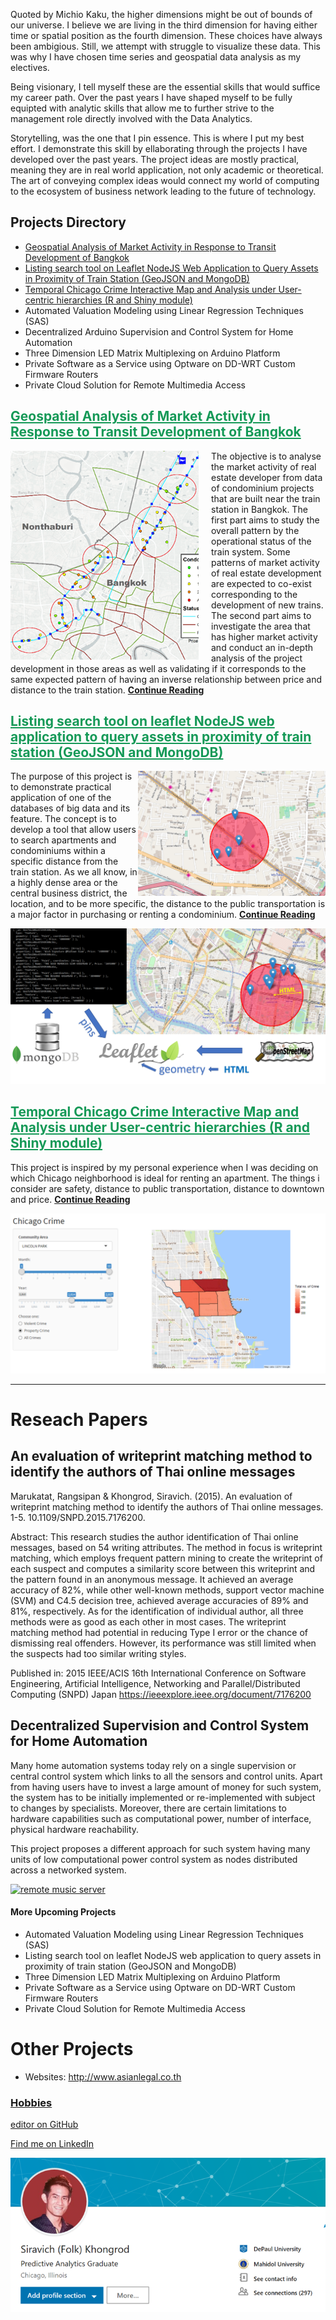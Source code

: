 

Quoted by Michio Kaku, the higher dimensions might be out of bounds of our universe. I believe we are living in the third dimension for having either time or spatial position as the fourth dimension. These choices have always been ambigious. Still, we attempt with struggle to visualize these data. This was why I have chosen time series and geospatial data analysis as my electives.

Being visionary, I tell myself these are the essential skills that would suffice my career path. Over the past years I have shaped myself to be fully equipted with analytic skills that allow me to further strive to the management role directly involved with the Data Analytics.

Storytelling, was the one that I pin essence. This is where I put my best effort. I demonstrate this skill by ellaborating through the projects I have developed over the past years. The project ideas are mostly practical, meaning they are in real world application, not only academic or theoretical. The art of conveying complex ideas would connect my world of computing to the ecosystem of business network leading to the future of technology.

## Projects Directory
* <a href='./geospatial-analysis.html'>Geospatial Analysis of Market Activity in Response to Transit Development of Bangkok</a>
* <a href="#listing-search-tool-on-leaflet-nodejs-web-application-to-query-assets-in-proximity-of-train-station-geojson-and-mongodb">Listing search tool on Leaflet NodeJS Web Application to Query Assets in Proximity of Train Station (GeoJSON and MongoDB)</a>
* <a href="#temporal-chicago-crime-interactive-map-and-analysis-under-user-centric-hierarchies-r-and-shiny-module">Temporal Chicago Crime Interactive Map and Analysis under User-centric hierarchies (R and Shiny module)</a>
* Automated Valuation Modeling using Linear Regression Techniques (SAS)
* Decentralized Arduino Supervision and Control System for Home Automation
* Three Dimension LED Matrix Multiplexing on Arduino Platform
* Private Software as a Service using Optware on DD-WRT Custom Firmware Routers
* Private Cloud Solution for Remote Multimedia Access

## <a style="color:#159957;" href='static/geospatial-analysis.html'>Geospatial Analysis of Market Activity in Response to Transit Development of Bangkok</a>

<img align="left" style="padding-right: 20px;" src="static/geospatial-analysis-of-market-activity-in-response-to-transit-development-of-bangkok/bangkok-condo-development-clusters.png"/>

The objective is to analyse the market activity of real estate developer from data of condominium projects that are built near the train station in Bangkok. The first part aims to study the overall pattern by the operational status of the train system. Some patterns of market activity of real estate development are expected to co-exist corresponding to the development of new trains. The second part aims to investigate the area that has higher market activity and conduct an in-depth analysis of the project development in those areas as well as validating if it corresponds to the same expected pattern of having an inverse relationship between price and distance to the train station. <a href='static/geospatial-analysis.html'>**Continue Reading**</a>

## <a style="color:#159957;" href='static/listing-search-tool-map.html'>Listing search tool on leaflet NodeJS web application to query assets in proximity of train station (GeoJSON and MongoDB)</a>
<img align="right" style="width:300px;" src="static/listing-search-tool-on-leaflet-nodejs-web-application-to-query-assets-in-proximity-of-train-station-geojson-and-mongodb/user-interface.png"/>

The purpose of this project is to demonstrate practical application of one of the databases of big data and its feature. The concept is to develop a tool that allow users to search apartments and condominiums within a specific distance from the train station. As we all know, in a highly dense area or the central business district, the location, and to be more specific, the distance to the public transportation is a major factor in purchasing  or renting a condominium. <a href="listing-search-tool-map.html">**Continue Reading**</a>

<img src="static/listing-search-tool-on-leaflet-nodejs-web-application-to-query-assets-in-proximity-of-train-station-geojson-and-mongodb/nodejs-leaflet-mongo-arch.png"/>

## <a style="color:#159957;" href="static/temporal-interactive-chicago-crime-map.html">Temporal Chicago Crime Interactive Map and Analysis under User-centric hierarchies (R and Shiny module)</a>

This project is inspired by my personal experience when I was deciding on which Chicago neighborhood is ideal for renting an apartment. The things i consider are safety, distance to public transportation, distance to downtown and price.
<a href="static/temporal-interactive-chicago-crime-map.html">**Continue Reading**</a>
<p><img src="static/temporal-interactive-chicago-crime-map/chicago-crime-map-lincoln-park.png"/></p>

______________________________________

# Reseach Papers
## An evaluation of writeprint matching method to identify the authors of Thai online messages
Marukatat, Rangsipan & Khongrod, Siravich. (2015). An evaluation of writeprint matching method to identify the authors of Thai online messages. 1-5. 10.1109/SNPD.2015.7176200. 

Abstract:
This research studies the author identification of Thai online messages, based on 54 writing attributes. The method in focus is writeprint matching, which employs frequent pattern mining to create the writeprint of each suspect and computes a similarity score between this writeprint and the pattern found in an anonymous message. It achieved an average accuracy of 82%, while other well-known methods, support vector machine (SVM) and C4.5 decision tree, achieved average accuracies of 89% and 81%, respectively. As for the identification of individual author, all three methods were as good as each other in most cases. The writeprint matching method had potential in reducing Type I error or the chance of dismissing real offenders. However, its performance was still limited when the suspects had too similar writing styles.

Published in: 2015 IEEE/ACIS 16th International Conference on Software Engineering, Artificial Intelligence, Networking and Parallel/Distributed Computing (SNPD) Japan
https://ieeexplore.ieee.org/document/7176200


## Decentralized Supervision and Control System for Home Automation

Many home automation systems today rely on a single supervision or central control system which links to all the sensors and control units. Apart from having users have to invest a large amount of money for such system, the system has to be initially implemented or re-implemented with subject to changes by specialists. Moreover, there are certain limitations to hardware capabilities such as computational power, number of interface, physical hardware reachability.

This project proposes a different approach for such system having many units of low computational power control system as nodes distributed across a networked system.

[![remote music server](https://i.ytimg.com/vi/kk5RwZoNmUo/hqdefault.jpg)](https://youtu.be/kk5RwZoNmUo "remote music server")

#### More Upcoming Projects
* Automated Valuation Modeling using Linear Regression Techniques (SAS)
* Listing search tool on leaflet NodeJS web application to query assets in proximity of train station (GeoJSON and MongoDB)
* Three Dimension LED Matrix Multiplexing on Arduino Platform
* Private Software as a Service using Optware on DD-WRT Custom Firmware Routers
* Private Cloud Solution for Remote Multimedia Access

# Other Projects
* Websites: http://www.asianlegal.co.th

### [Hobbies](hobbies.html)

[editor on GitHub](https://github.com/siravich-khongrod/siravich-khongrod.github.io/edit/master/README.md) 

[Find me on LinkedIn](https://www.linkedin.com/in/siravich-folk-khongrod/)
<p align="center">
<img src="linkedin.png"/>
</p>
